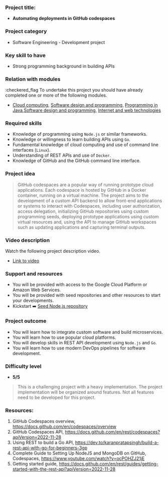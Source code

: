 
### Project title:
* **Automating deployments in GitHub codespaces**

### Project category
* Software Engineering - Development project

### Key skill to have
* Strong programming background in building APIs

### Relation with modules
:checkered_flag To undertake this project you should have already completed one or more of the following modules.
* [Cloud computing](https://www.bbk.ac.uk/courses/modules/buci/BUCI029H7#content), [Software design and programming](https://www.bbk.ac.uk/courses/modules/coiy/COIY062H7#content), [Programming in Java](https://www.bbk.ac.uk/courses/modules/buci/BUCI033S7#content),[Software design and programming](https://www.bbk.ac.uk/courses/modules/coiy/COIY062H7#content), [Internet and web technologies](https://www.bbk.ac.uk/courses/modules/coiy/COIY063H7#content)

### Required skills
*	Knowledge of programming using `Node.js` or similar frameworks.
*	Knowledge or willingness to learn building APIs using `Go`.
*	Fundamental knowledge of cloud computing and use of command line interfaces (`Linux`).
*	Understanding of REST APIs and use of `Docker`.
*	Knowledge of GitHub and the GitHub command line interface.

### Project idea
> GitHub codespaces are a popular way of running prototype cloud applications. Each codespace is hosted by GitHub in a Docker container, running on a virtual machine. The project aims to the development of a custom API backend to allow front-end applications or systems to interact with Codespaces, including user authorization, access delegation, initializing GitHub repositories using custom programming seeds, deploying prototype applications using custom virtual resources and, using the API to manage GitHub workspaces such as updating applications and capturing terminal outputs.

### Video description
Watch the following project description video.
* [Link to video](https://www.dropbox.com/s/epdygv7iwaqy9i7/WIN_20231003_11_33_58_Pro.mp4?dl=0) 

### Support and resources
*	You will be provided with access to the Google Cloud Platform or Amazon Web Services.
*	You will be provided with seed repositories and other resources to start your developments.
*	Kickstart ➡️ [Seed Node.js repository](https://github.com/steliosot/mini-hi)

### Project outcome
*	You will learn how to integrate custom software and build microservices.
*	You will learn how to use popular cloud platforms.
*	You will develop skills in REST API development using `Node.js` and `Go`.
*	You will learn how to use modern DevOps pipelines for software development.

### Difficulty level
*	**5/5**
>	This is a challenging project with a heavy implementation. The project implementation will be organized around features. Not all features need to be developed for this project.

### Resources:

 1. GitHub Codespaces overview, https://docs.github.com/en/codespaces/overview
 2. GitHub Codespaces API, https://docs.github.com/en/rest/codespaces?apiVersion=2022-11-28
 3. Using REST to build a Go API, https://dev.to/karanpratapsingh/build-a-rest-api-with-go-for-beginners-3gp
 4. Complete Guide to Setting Up NodeJS and MongoDB on GitHub, Codespaces, https://www.youtube.com/watch?v=ocPOHZJ21jE
 5. Getting started guide, https://docs.github.com/en/rest/guides/getting-started-with-the-rest-api?apiVersion=2022-11-28
